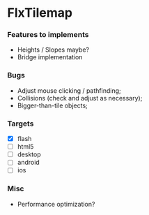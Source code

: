 FlxTilemap
==========

### Features to implements

 * Heights / Slopes maybe?
 * Bridge implementation

### Bugs

 * Adjust mouse clicking / pathfinding;
 * Collisions (check and adjust as necessary);
 * Bigger-than-tile objects;

### Targets

 * [x] flash
 * [ ] html5
 * [ ] desktop
 * [ ] android
 * [ ] ios

### Misc

 * Performance optimization?
